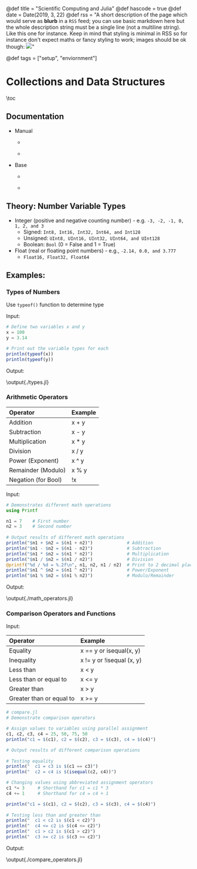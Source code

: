 @def title = "Scientific Computing and Julia"
@def hascode = true
@def date = Date(2019, 3, 22)
@def rss = "A short description of the page which would serve as **blurb** in a `RSS` feed; you can use basic markdown here but the whole description string must be a single line (not a multiline string). Like this one for instance. Keep in mind that styling is minimal in RSS so for instance don't expect maths or fancy styling to work; images should be ok though: ![](https://upload.wikimedia.org/wikipedia/en/3/32/Rick_and_Morty_opening_credits.jpeg)"

@def tags = ["setup", "enviornment"]

# Collections and Data Structures

\toc

## Documentation
* Manual
    * ~~~ <a href="https://docs.julialang.org/en/v1/manual/integers-and-floating-point-numbers/" target="_blank">Integers and Floating Point Numbers</a> ~~~
    * ~~~ <a href="https://docs.julialang.org/en/v1/manual/mathematical-operations/" target="_blank">Mathematical Operations and Elementary Functions</a> ~~~
* Base
    * ~~~ <a href="https://docs.julialang.org/en/v1/base/numbers/" target="_blank">Numbers</a> ~~~
    * ~~~ <a href="https://docs.julialang.org/en/v1/base/math/" target="_blank">Mathematics</a> ~~~

## Theory: Number Variable Types
* Integer (positive and negative counting number) - e.g. `-3, -2, -1, 0, 1, 2, and 3`
    * Signed: `Int8, Int16, Int32, Int64, and Int128`
    * Unsigned: `UInt8, UInt16, UInt32, UInt64, and UInt128`
    * Boolean: `Bool` (0 = False and 1 = True)
* Float (real or floating point numbers) - e.g., `-2.14, 0.0, and 3.777`
    * `Float16, Float32, Float64`

## Examples:

### Types of Numbers

Use `typeof()` function to determine type

Input:

```julia:./types.jl
# Define two variables x and y
x = 100
y = 3.14

# Print out the variable types for each
println(typeof(x))
println(typeof(y))
```

Output:

\output{./types.jl}


### Arithmetic Operators

| Operator | Example |
| :--- | :--- |
| Addition | x + y |
| Subtraction | x - y |
| Multiplication | x * y |
| Division | x / y |
| Power (Exponent) | x ^ y |
| Remainder (Modulo) | x % y |
| Negation (for Bool) | !x |

Input:

```julia:./math_operators.jl
# Demonstrates different math operations
using Printf

n1 = 7    # First number
n2 = 3    # Second number
 
# Output results of different math operations
println("$n1 + $n2 = $(n1 + n2)")             # Addition 
println("$n1 - $n2 = $(n1 - n2)")             # Subtraction 
println("$n1 * $n2 = $(n1 * n2)")             # Multiplication 
println("$n1 / $n2 = $(n1 / n2)")             # Division 
@printf("%d / %d = %.2f\n", n1, n2, n1 / n2)  # Print to 2 decimal places
println("$n1 ^ $n2 = $(n1 ^ n2)")             # Power/Exponent
println("$n1 % $n2 = $(n1 % n2)")             # Modulo/Remainder
```

Output:

\output{./math_operators.jl}

### Comparison Operators and Functions

Input:

| Operator | Example |
| :--- | :--- |
| Equality | x == y or isequal(x, y) |
| Inequality | x != y or !isequal (x, y) |
| Less than | x < y |
| Less than or equal to | x <= y |
| Greater than | x > y |
| Greater than or equal to | x >= y |

```julia:./compare_operators.jl
# compare.jl                                                                                                 
# Demonstrate comparison operators                                                                               

# Assign values to variables using parallel assignment                                                           
c1, c2, c3, c4 = 25, 50, 75, 50
println("c1 = $(c1), c2 = $(c2), c3 = $(c3), c4 = $(c4)")

# Output results of different comparison operations                                                             
 
# Testing equality                                                                                               
println("  c1 = c3 is $(c1 == c3)")
println("  c2 = c4 is $(isequal(c2, c4))")

# Changing values using abbreviated assignment operators                                                        
c1 *= 3    	# Shorthand for c1 = c1 * 3                                                                       
c4 += 1    	# Shorthand for c4 = c4 + 1                                                                       

println("c1 = $(c1), c2 = $(c2), c3 = $(c3), c4 = $(c4)")
 
# Testing less than and greater than
println("  c1 < c2 is $(c1 < c2)")
println("  c4 <= c2 is $(c4 <= c2)")
println("  c1 > c2 is $(c1 > c2)")
println("  c3 >= c2 is $(c3 >= c2)") 
```

Output:

\output{./compare_operators.jl}